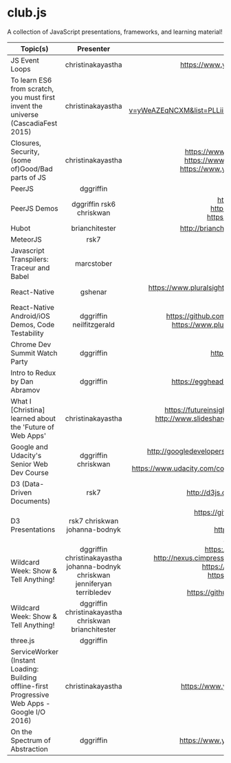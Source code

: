 # club.js
A collection of JavaScript presentations, frameworks, and learning material!

| Topic(s)      | Presenter     | Resources  | Date |
| ------------- |:-------------:| -----:| ------|
| JS Event Loops     | christinakayastha | https://www.youtube.com/watch?v=8aGhZQkoFbQ | 7/21/2015 | 
| To learn ES6 from scratch, you must first invent the universe (CascadiaFest 2015)   | christinakayastha      |  https://www.youtube.com/watch?v=yWeAZEqNCXM&list=PLLiioAbFTbKNpjG_yNpNfhAmQ9KsxFzX7 | 8/4/2015  |
| 	Closures, Security, (some of)Good/Bad parts of JS | christinakayastha   | https://www.youtube.com/watch?v=yiEeiMN2Khs https://www.youtube.com/watch?v=IbXl5K6P2KA https://www.youtube.com/watch?v=lTWGoL1N-Kc | 8/18/2015 |
| 	PeerJS     | dggriffin | http://peerjs.com/ | 9/9/2015 | 
| PeerJS Demos    | dggriffin rsk6 chriskwan |	https://github.com/dggriffin/peerjs_test, https://github.com/chriskwan/whiteboard, https://github.com/rsk7/harmony/tree/peer | 9/16/2015 | 
| Hubot | brianchitester | 	http://brianchitester.github.io/studbot-presentation | 9/25/2015 | 
| MeteorJS    | rsk7 | https://www.meteor.com/ | 10/8/2015 | 
| 	Javascript Transpilers: Traceur and Babel     | marcstober | https://babeljs.io/ | 10/23/2015 | 
| 	React-Native    | gshenar | 	https://www.pluralsight.com/courses/build-ios-apps-react-native | 11/6/2015 | 
| 	React-Native Android/iOS Demos, Code Testability    | dggriffin neilfitzgerald | 	https://github.com/dggriffin/react-native-mariomakely, https://www.pluralsight.com/courses/code-testability | 11/13/2015 | 
| Chrome Dev Summit Watch Party     | dggriffin | https://developer.chrome.com/devsummit | 11/17/2015 | 
| 	Intro to Redux by Dan Abramov  | dggriffin | 	https://egghead.io/series/getting-started-with-redux | 11/23/2015 | 
| What I [Christina] learned about the 'Future of Web Apps'     | christinakayastha | https://futureinsights-1.wistia.com/medias/1luwvy5dtq, http://www.slideshare.net/joshclark/magical-ux-and-the-internet-of-things | 12/4/2015 | 
| Google and Udacity's Senior Web Dev Course    | dggriffin chriskwan | 	http://googledevelopers.blogspot.com/2015/11/introducing-senior-web-developer.html, https://www.udacity.com/course/senior-web-developer--nd802 | 12/15/2015 | 
| D3 (Data-Driven Documents) | rsk7 | 	http://d3js.org/, http://vis.stanford.edu/papers/d3 | 1/27/2016 | 
| D3 Presentations    | rsk7 chriskwan johanna-bodnyk | 	https://github.com/johanna-bodnyk/d3movies, http://rsk7.github.io/multiples/, https://github.com/chriskwan/gmailytics, http://azure.theroadtoworlds.com/viz/ | 2/4/2016 | 
| Wildcard Week: Show & Tell Anything! | dggriffin christinakayastha johanna-bodnyk chriskwan jenniferyan terribledev | 	https://github.com/dggriffin/firebase_demo, http://nexus.cimpress.net/2016/03/wit-global-iwd-2016/, https://github.com/tparnell8/TurboLinks.Net, https://github.com/tparnell8/HydroCarbon, https://github.com/tparnell8/Audi, https://github.com/chriskwan/pokemon-retriever | 3/17/2016	 | 
| Wildcard Week: Show & Tell Anything!	 | dggriffin christinakayastha chriskwan brianchitester | http://energybeeapp.com | 4/8/2016 | 
| three.js | dggriffin | http://threejs.org/ | 7/19/2016 | 
| 	ServiceWorker (Instant Loading: Building offline-first Progressive Web Apps - Google I/O 2016) | christinakayastha | 	https://www.youtube.com/watch?v=cmGr0RszHc8 | 11/1/2016 | 
| On the Spectrum of Abstraction| dggriffin | https://www.youtube.com/watch?v=mVVNJKv9esE | 1/20/2017 | 

